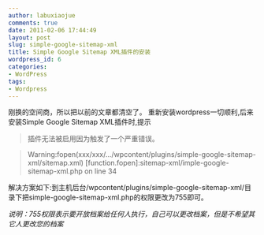 ```yaml
---
author: labuxiaojue
comments: true
date: 2011-02-06 17:44:49
layout: post
slug: simple-google-sitemap-xml
title: Simple Google Sitemap XML插件的安装
wordpress_id: 6
categories:
- WordPress
tags:
- Wordpress
---
```


刚换的空间商，所以把以前的文章都清空了。
重新安装wordpress一切顺利,后来安装Simple Google Sitemap XML插件时,提示


> 插件无法被启用因为触发了一个严重错误。

> Warning:fopen(xxx/xxx/.../wpcontent/plugins/simple-google-sitemap-xml/sitemap.xml) [function.fopen]:sitemap-xml/imple-google-sitemap-xml.php on line 34


解决方案如下:到主机后台/wpcontent/plugins/simple-google-sitemap-xml/目录下把simple-google-sitemap-xml.php的权限更改为755即可。

_说明：755权限表示要开放档案给任何人执行，自己可以更改档案，但是不希望其它人更改您的档案_
